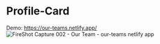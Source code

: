 # Profile-Card

Demo: https://our-teams.netlify.app/
![FireShot Capture 002 - Our Team - our-teams netlify app](https://user-images.githubusercontent.com/76653403/197007608-f8404bf8-cc5f-4e4c-b100-0b885691defb.png)
